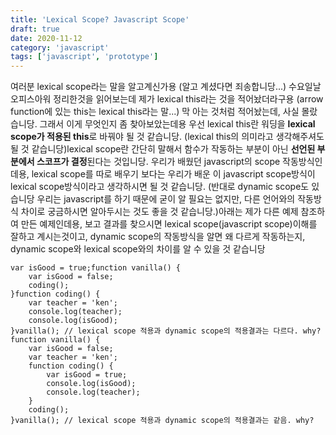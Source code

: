 ```yaml
---
title: 'Lexical Scope? Javascript Scope'
draft: true
date: 2020-11-12
category: 'javascript'
tags: ['javascript', 'prototype']
---
```


여러분 lexical scope라는 말을 알고계신가용 (알고 계셨다면 죄송합니당...)
수요일날 오피스아워 정리한것을 읽어보는데 제가 lexical this라는 것을 적어놨더라구용 (arrow function에 있는 this는 lexical this라는 말...)
막 아는 것처럼 적어놨는데, 사실 몰랐습니당. 그래서 이게 무엇인지 좀 찾아보았는데용
우선 lexical this란 워딩을 **lexical scope가 적용된 this**로 바꿔야 될 것 같습니당. (lexical this의 의미라고 생각해주셔도 될 것 같습니당)lexical scope란 간단히 말해서 함수가 작동하는 부분이 아닌 **선언된 부분에서 스코프가 결정**된다는 것입니당.
우리가 배웠던 javascript의 scope 작동방식인데용, lexical scope를 따로 배우기 보다는 우리가 배운 이 javascript scope방식이 lexical scope방식이라고 생각하시면 될 것 같습니당.
(반대로 dynamic scope도 있습니당 우리는 javascript를 하기 때문에 굳이 알 필요는 없지만, 다른 언어와의 작동방식 차이로 궁금하시면 알아두시는 것도 좋을 것 같습니당.)아래는 제가 다른 예제 참조하여 만든 예제인데용, 보고 결과를 찾으시면 lexical scope(javascript scope)이해를 잘하고 계시는것이고, dynamic scope의 작동방식을 알면 왜 다르게 작동하는지, dynamic scope와 lexical scope와의 차이를 알 수 있을 것 같습니당

```
var isGood = true;function vanilla() {
    var isGood = false;
    coding();
}function coding() {
    var teacher = 'ken';
    console.log(teacher);
    console.log(isGood);
}vanilla(); // lexical scope 적용과 dynamic scope의 적용결과는 다르다. why?
function vanilla() {
    var isGood = false;
    var teacher = 'ken';
    function coding() {
        var isGood = true;
        console.log(isGood);
        console.log(teacher);
    }
    coding();
}vanilla(); // lexical scope 적용과 dynamic scope의 적용결과는 같음. why?
```
